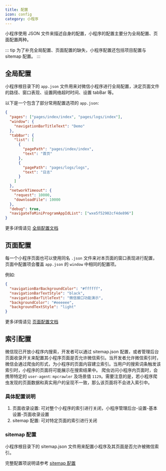 ```yaml
---
title: 配置
icon: config
category: 小程序
---
```


小程序使用 JSON 文件来描述自身的配置，小程序的配置主要分为全局配置、页面配置两种。

::: tip
为了补充全局配置、页面配置的缺失，小程序配置还包括项目配置与 sitemap 配置。
:::

<!-- more -->

## 全局配置

小程序根目录下的 `app.json` 文件用来对微信小程序进行全局配置，决定页面文件的路径、窗口表现、设置网络超时时间、设置 tabBar 等。

以下是一个包含了部分常用配置选项的 `app.json`:

```json
{
  "pages": ["pages/index/index", "pages/logs/index"],
  "window": {
    "navigationBarTitleText": "Demo"
  },
  "tabBar": {
    "list": [
      {
        "pagePath": "pages/index/index",
        "text": "首页"
      },
      {
        "pagePath": "pages/logs/logs",
        "text": "日志"
      }
    ]
  },
  "networkTimeout": {
    "request": 10000,
    "downloadFile": 10000
  },
  "debug": true,
  "navigateToMiniProgramAppIdList": ["wxe5f52902cf4de896"]
}
```

更多详情请见 [全局配置文档](appConfig.md)

## 页面配置

每一个小程序页面也可以使用同名 `.json` 文件来对本页面的窗口表现进行配置，页面中配置项会覆盖 `app.json` 的 `window` 中相同的配置项。

例如:

```json
{
  "navigationBarBackgroundColor": "#ffffff",
  "navigationBarTextStyle": "black",
  "navigationBarTitleText": "微信接口功能演示",
  "backgroundColor": "#eeeeee",
  "backgroundTextStyle": "light"
}
```

更多详情请见 [页面配置文档](pageConfig.md)

## 索引配置 <MyBadge text="初学无需阅读" type="grey" />

微信现已开放小程序内搜索，开发者可以通过 sitemap.json 配置，或者管理后台页面收录开关来配置其小程序页面是否允许微信索引。当开发者允许微信索引时，微信会通过爬虫的形式，为小程序的页面内容建立索引。当用户的搜索词条触发该索引时，小程序的页面将可能展示在搜索结果中。 爬虫访问小程序内页面时，会携带特定的 `user-agent`: `mpcrawler` 及场景值 `1129`。需要注意的是，若小程序爬虫发现的页面数据和真实用户的呈现不一致，那么该页面将不会进入索引中。

### 具体配置说明

1. 页面收录设置: 可对整个小程序的索引进行关闭，小程序管理后台-设置-基本设置-页面收录设置
2. sitemap 配置: 可对特定页面的索引进行关闭

### sitemap 配置

小程序根目录下的 sitemap.json 文件用来配置小程序及其页面是否允许被微信索引。

完整配置项说明请参考 [sitemap 配置](sitemapConfig.md)
